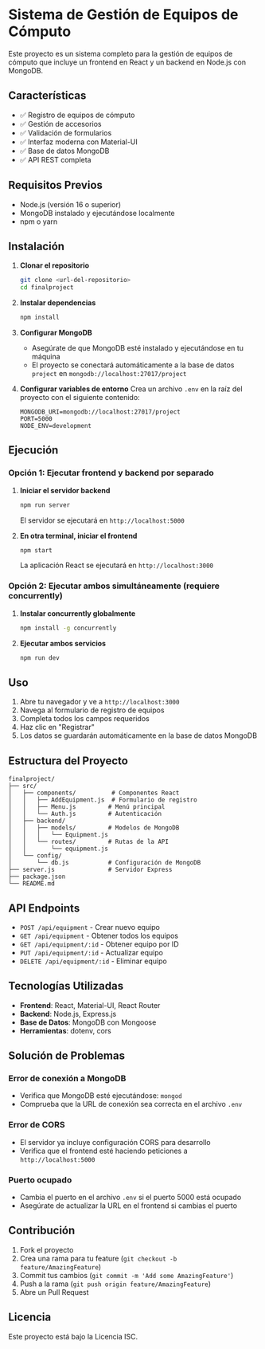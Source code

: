 # Sistema de Gestión de Equipos de Cómputo

Este proyecto es un sistema completo para la gestión de equipos de cómputo que incluye un frontend en React y un backend en Node.js con MongoDB.

## Características

- ✅ Registro de equipos de cómputo
- ✅ Gestión de accesorios
- ✅ Validación de formularios
- ✅ Interfaz moderna con Material-UI
- ✅ Base de datos MongoDB
- ✅ API REST completa

## Requisitos Previos

- Node.js (versión 16 o superior)
- MongoDB instalado y ejecutándose localmente
- npm o yarn

## Instalación

1. **Clonar el repositorio**
   ```bash
   git clone <url-del-repositorio>
   cd finalproject
   ```

2. **Instalar dependencias**
   ```bash
   npm install
   ```

3. **Configurar MongoDB**
   - Asegúrate de que MongoDB esté instalado y ejecutándose en tu máquina
   - El proyecto se conectará automáticamente a la base de datos `project` en `mongodb://localhost:27017/project`

4. **Configurar variables de entorno**
   Crea un archivo `.env` en la raíz del proyecto con el siguiente contenido:
   ```
   MONGODB_URI=mongodb://localhost:27017/project
   PORT=5000
   NODE_ENV=development
   ```

## Ejecución

### Opción 1: Ejecutar frontend y backend por separado

1. **Iniciar el servidor backend**
   ```bash
   npm run server
   ```
   El servidor se ejecutará en `http://localhost:5000`

2. **En otra terminal, iniciar el frontend**
   ```bash
   npm start
   ```
   La aplicación React se ejecutará en `http://localhost:3000`

### Opción 2: Ejecutar ambos simultáneamente (requiere concurrently)

1. **Instalar concurrently globalmente**
   ```bash
   npm install -g concurrently
   ```

2. **Ejecutar ambos servicios**
   ```bash
   npm run dev
   ```

## Uso

1. Abre tu navegador y ve a `http://localhost:3000`
2. Navega al formulario de registro de equipos
3. Completa todos los campos requeridos
4. Haz clic en "Registrar"
5. Los datos se guardarán automáticamente en la base de datos MongoDB

## Estructura del Proyecto

```
finalproject/
├── src/
│   ├── components/          # Componentes React
│   │   ├── AddEquipment.js  # Formulario de registro
│   │   ├── Menu.js         # Menú principal
│   │   └── Auth.js         # Autenticación
│   ├── backend/
│   │   ├── models/         # Modelos de MongoDB
│   │   │   └── Equipment.js
│   │   └── routes/         # Rutas de la API
│   │       └── equipment.js
│   └── config/
│       └── db.js           # Configuración de MongoDB
├── server.js               # Servidor Express
├── package.json
└── README.md
```

## API Endpoints

- `POST /api/equipment` - Crear nuevo equipo
- `GET /api/equipment` - Obtener todos los equipos
- `GET /api/equipment/:id` - Obtener equipo por ID
- `PUT /api/equipment/:id` - Actualizar equipo
- `DELETE /api/equipment/:id` - Eliminar equipo

## Tecnologías Utilizadas

- **Frontend**: React, Material-UI, React Router
- **Backend**: Node.js, Express.js
- **Base de Datos**: MongoDB con Mongoose
- **Herramientas**: dotenv, cors

## Solución de Problemas

### Error de conexión a MongoDB
- Verifica que MongoDB esté ejecutándose: `mongod`
- Comprueba que la URL de conexión sea correcta en el archivo `.env`

### Error de CORS
- El servidor ya incluye configuración CORS para desarrollo
- Verifica que el frontend esté haciendo peticiones a `http://localhost:5000`

### Puerto ocupado
- Cambia el puerto en el archivo `.env` si el puerto 5000 está ocupado
- Asegúrate de actualizar la URL en el frontend si cambias el puerto

## Contribución

1. Fork el proyecto
2. Crea una rama para tu feature (`git checkout -b feature/AmazingFeature`)
3. Commit tus cambios (`git commit -m 'Add some AmazingFeature'`)
4. Push a la rama (`git push origin feature/AmazingFeature`)
5. Abre un Pull Request

## Licencia

Este proyecto está bajo la Licencia ISC.
